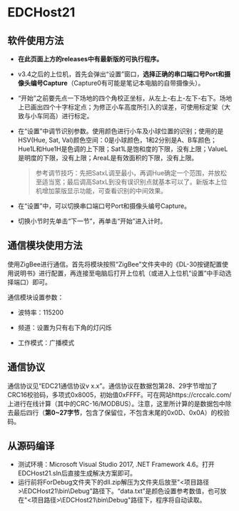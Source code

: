 # EDCHost21
## 软件使用方法
- **在此页面上方的releases中有最新版的可执行程序。**
- v3.4之后的上位机，首先会弹出“设置”窗口，**选择正确的串口端口号Port和摄像头编号Capture**（Capture0有可能是笔记本电脑的自带摄像头）。
- “开始”之前要先点一下场地的四个角校正坐标，从左上-右上-左下-右下。场地上已画出四个十字标定点；为修正小车高度所引入的误差，可使用标定架（大致与小车同高）进行标定。
- 在“设置”中调节识别参数。使用颜色进行小车及小球位置的识别；使用的是HSV(Hue, Sat, Val)颜色空间：0是小球颜色，1和2分别是A、B车颜色；Hue1L和Hue1H是色调的上下限；Sat1L是饱和度的下限，没有上限；ValueL是明度的下限，没有上限；AreaL是有效面积的下限，没有上限。
  
  > 参考调节技巧：先把SatxL调至最小，再调Hue确定一个范围，并放松至适当宽；最后调高SatxL到没有误识别点就基本可以了。新版本上位机增加蒙版显示功能，可查看识别的中间效果。
- 在“设置”中，可以切换串口端口号Port和摄像头编号Capture。
- 切换小节时先单击“下一节”，再单击“开始”进入计时。

## 通信模块使用方法
使用ZigBee进行通信。首先将模块按照“ZigBee”文件夹中的《DL-30按键配置使用说明书》进行配置，再连接至电脑后打开上位机（或进入上位机“设置”中手动选择端口）即可。

通信模块设置参数：

- 波特率：115200

- 频道：设置为只有右下角的灯闪烁

- 工作模式：广播模式


## 通信协议

通信协议见“EDC21通信协议v x.x”。通信协议在数据包第28、29字节增加了CRC16校验码，多项式0x8005，初始值0xFFFF。可在网站https://crccalc.com/上进行在线计算（其中的CRC-16/MODBUS）。注意，这里所计算的是数据包中除去最后四行（**第0~27字节**，包含了保留位，不包含末尾的0x0D、0x0A）的校验码。

## 从源码编译

- 测试环境：Microsoft Visual Studio 2017, .NET Framework 4.6。打开EDCHost21.sln后直接生成解决方案即可。
- 运行前将ForDebug文件夹下的dll.zip解压为文件夹后放至"<项目路径>\EDCHost21\bin\Debug"路径下。“data.txt”是颜色设置参考数值，也可放在"<项目路径>\EDCHost21\bin\Debug"路径下，程序将自动读取。